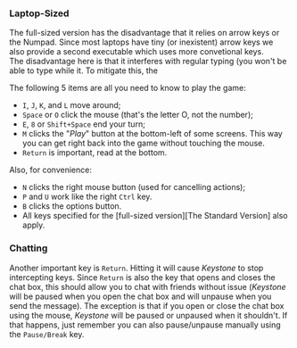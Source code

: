 ### Laptop-Sized ###

The full-sized version has the disadvantage that it relies on
arrow keys or the Numpad. Since most laptops have tiny (or
inexistent) arrow keys we also provide a second executable which
uses more convetional keys.  
The disadvantage here is that it interferes with regular typing (you
won't be able to type while it. To
mitigate this, the 

The following 5 items are all you need to know to play the game:

* `I`, `J`, `K`, and `L` move around;
* `Space` or `O` click the mouse (that's the letter O, not the
number);
* `E`, `8` or `Shift+Space` end your turn;
* `M` clicks the "*Play*" button at the bottom-left of some
  screens. This way you can get right back into the game without
  touching the mouse.
* `Return` is important, read at the bottom.
  
Also, for convenience:

* `N` clicks the right mouse button (used for cancelling actions);
* `P` and `U` work like the right `Ctrl` key.
* `B` clicks the options button.
* All keys specified for the [full-sized version][The Standard Version] also apply.

### Chatting ###

Another important key is `Return`. Hitting it will cause *Keystone* to
stop intercepting keys. Since `Return` is also the key that opens and
closes the chat box, this should allow you to chat with friends
without issue (*Keystone* will be paused when you open the chat box
and will unpause when you send the message). The exception is that if
you open or close the chat box using the mouse, *Keystone* will be
paused or unpaused when it shouldn't. If that happens, just remember
you can also pause/unpause manually using the `Pause/Break` key.
